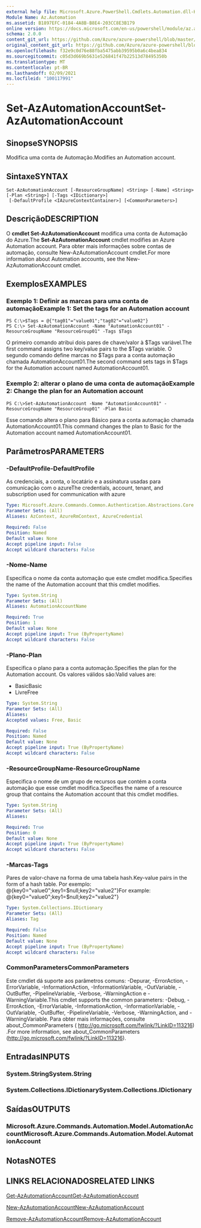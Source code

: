 ```yaml
---
external help file: Microsoft.Azure.PowerShell.Cmdlets.Automation.dll-Help.xml
Module Name: Az.Automation
ms.assetid: B1897EFC-0184-4A8B-B8E4-203CC8E3B179
online version: https://docs.microsoft.com/en-us/powershell/module/az.automation/set-azautomationaccount
schema: 2.0.0
content_git_url: https://github.com/Azure/azure-powershell/blob/master/src/Automation/Automation/help/Set-AzAutomationAccount.md
original_content_git_url: https://github.com/Azure/azure-powershell/blob/master/src/Automation/Automation/help/Set-AzAutomationAccount.md
ms.openlocfilehash: f32e9c0d76e88fba5475abb39595b0a6c4bea834
ms.sourcegitcommit: c05d3d669b5631e526841f47b22513d78495350b
ms.translationtype: MT
ms.contentlocale: pt-BR
ms.lasthandoff: 02/09/2021
ms.locfileid: "100117991"
---
```

# <span data-ttu-id="35083-101">Set-AzAutomationAccount</span><span class="sxs-lookup"><span data-stu-id="35083-101">Set-AzAutomationAccount</span></span>

## <span data-ttu-id="35083-102">Sinopse</span><span class="sxs-lookup"><span data-stu-id="35083-102">SYNOPSIS</span></span>
<span data-ttu-id="35083-103">Modifica uma conta de Automação.</span><span class="sxs-lookup"><span data-stu-id="35083-103">Modifies an Automation account.</span></span>

## <span data-ttu-id="35083-104">Sintaxe</span><span class="sxs-lookup"><span data-stu-id="35083-104">SYNTAX</span></span>

```
Set-AzAutomationAccount [-ResourceGroupName] <String> [-Name] <String> [-Plan <String>] [-Tags <IDictionary>]
 [-DefaultProfile <IAzureContextContainer>] [<CommonParameters>]
```

## <span data-ttu-id="35083-105">Descrição</span><span class="sxs-lookup"><span data-stu-id="35083-105">DESCRIPTION</span></span>
<span data-ttu-id="35083-106">O **cmdlet Set-AzAutomationAccount** modifica uma conta de Automação do Azure.</span><span class="sxs-lookup"><span data-stu-id="35083-106">The **Set-AzAutomationAccount** cmdlet modifies an Azure Automation account.</span></span>
<span data-ttu-id="35083-107">Para obter mais informações sobre contas de automação, consulte New-AzAutomationAccount cmdlet.</span><span class="sxs-lookup"><span data-stu-id="35083-107">For more information about Automation accounts, see the New-AzAutomationAccount cmdlet.</span></span>

## <span data-ttu-id="35083-108">Exemplos</span><span class="sxs-lookup"><span data-stu-id="35083-108">EXAMPLES</span></span>

### <span data-ttu-id="35083-109">Exemplo 1: Definir as marcas para uma conta de automação</span><span class="sxs-lookup"><span data-stu-id="35083-109">Example 1: Set the tags for an Automation account</span></span>
```
PS C:\>$Tags = @{"tag01"="value01";"tag02"="value02"}
PS C:\> Set-AzAutomationAccount -Name "AutomationAccount01" -ResourceGroupName "ResourceGroup01" -Tags $Tags
```

<span data-ttu-id="35083-110">O primeiro comando atribui dois pares de chave/valor à $Tags variável.</span><span class="sxs-lookup"><span data-stu-id="35083-110">The first command assigns two key/value pairs to the $Tags variable.</span></span>
<span data-ttu-id="35083-111">O segundo comando define marcas no $Tags para a conta automação chamada AutomationAccount01.</span><span class="sxs-lookup"><span data-stu-id="35083-111">The second command sets tags in $Tags for the Automation account named AutomationAccount01.</span></span>

### <span data-ttu-id="35083-112">Exemplo 2: alterar o plano de uma conta de automação</span><span class="sxs-lookup"><span data-stu-id="35083-112">Example 2: Change the plan for an Automation account</span></span>
```
PS C:\>Set-AzAutomationAccount -Name "AutomationAccount01" -ResourceGroupName "ResourceGroup01" -Plan Basic
```

<span data-ttu-id="35083-113">Esse comando altera o plano para Básico para a conta automação chamada AutomationAccount01.</span><span class="sxs-lookup"><span data-stu-id="35083-113">This command changes the plan to Basic for the Automation account named AutomationAccount01.</span></span>

## <span data-ttu-id="35083-114">Parâmetros</span><span class="sxs-lookup"><span data-stu-id="35083-114">PARAMETERS</span></span>

### <span data-ttu-id="35083-115">-DefaultProfile</span><span class="sxs-lookup"><span data-stu-id="35083-115">-DefaultProfile</span></span>
<span data-ttu-id="35083-116">As credenciais, a conta, o locatário e a assinatura usadas para comunicação com o azure</span><span class="sxs-lookup"><span data-stu-id="35083-116">The credentials, account, tenant, and subscription used for communication with azure</span></span>

```yaml
Type: Microsoft.Azure.Commands.Common.Authentication.Abstractions.Core.IAzureContextContainer
Parameter Sets: (All)
Aliases: AzContext, AzureRmContext, AzureCredential

Required: False
Position: Named
Default value: None
Accept pipeline input: False
Accept wildcard characters: False
```

### <span data-ttu-id="35083-117">-Nome</span><span class="sxs-lookup"><span data-stu-id="35083-117">-Name</span></span>
<span data-ttu-id="35083-118">Especifica o nome da conta automação que este cmdlet modifica.</span><span class="sxs-lookup"><span data-stu-id="35083-118">Specifies the name of the Automation account that this cmdlet modifies.</span></span>

```yaml
Type: System.String
Parameter Sets: (All)
Aliases: AutomationAccountName

Required: True
Position: 1
Default value: None
Accept pipeline input: True (ByPropertyName)
Accept wildcard characters: False
```

### <span data-ttu-id="35083-119">-Plano</span><span class="sxs-lookup"><span data-stu-id="35083-119">-Plan</span></span>
<span data-ttu-id="35083-120">Especifica o plano para a conta automação.</span><span class="sxs-lookup"><span data-stu-id="35083-120">Specifies the plan for the Automation account.</span></span>
<span data-ttu-id="35083-121">Os valores válidos são:</span><span class="sxs-lookup"><span data-stu-id="35083-121">Valid values are:</span></span>
- <span data-ttu-id="35083-122">Basic</span><span class="sxs-lookup"><span data-stu-id="35083-122">Basic</span></span>
- <span data-ttu-id="35083-123">Livre</span><span class="sxs-lookup"><span data-stu-id="35083-123">Free</span></span>

```yaml
Type: System.String
Parameter Sets: (All)
Aliases:
Accepted values: Free, Basic

Required: False
Position: Named
Default value: None
Accept pipeline input: True (ByPropertyName)
Accept wildcard characters: False
```

### <span data-ttu-id="35083-124">-ResourceGroupName</span><span class="sxs-lookup"><span data-stu-id="35083-124">-ResourceGroupName</span></span>
<span data-ttu-id="35083-125">Especifica o nome de um grupo de recursos que contém a conta automação que esse cmdlet modifica.</span><span class="sxs-lookup"><span data-stu-id="35083-125">Specifies the name of a resource group that contains the Automation account that this cmdlet modifies.</span></span>

```yaml
Type: System.String
Parameter Sets: (All)
Aliases:

Required: True
Position: 0
Default value: None
Accept pipeline input: True (ByPropertyName)
Accept wildcard characters: False
```

### <span data-ttu-id="35083-126">-Marcas</span><span class="sxs-lookup"><span data-stu-id="35083-126">-Tags</span></span>
<span data-ttu-id="35083-127">Pares de valor-chave na forma de uma tabela hash.</span><span class="sxs-lookup"><span data-stu-id="35083-127">Key-value pairs in the form of a hash table.</span></span> <span data-ttu-id="35083-128">Por exemplo: @{key0="value0";key1=$null;key2="value2"}</span><span class="sxs-lookup"><span data-stu-id="35083-128">For example: @{key0="value0";key1=$null;key2="value2"}</span></span>

```yaml
Type: System.Collections.IDictionary
Parameter Sets: (All)
Aliases: Tag

Required: False
Position: Named
Default value: None
Accept pipeline input: True (ByPropertyName)
Accept wildcard characters: False
```

### <span data-ttu-id="35083-129">CommonParameters</span><span class="sxs-lookup"><span data-stu-id="35083-129">CommonParameters</span></span>
<span data-ttu-id="35083-130">Este cmdlet dá suporte aos parâmetros comuns: -Depurar, -ErrorAction, -ErrorVariable, -InformationAction, -InformationVariable, -OutVariable, -OutBuffer, -PipelineVariable, -Verbose, -WarningAction e -WarningVariable.</span><span class="sxs-lookup"><span data-stu-id="35083-130">This cmdlet supports the common parameters: -Debug, -ErrorAction, -ErrorVariable, -InformationAction, -InformationVariable, -OutVariable, -OutBuffer, -PipelineVariable, -Verbose, -WarningAction, and -WarningVariable.</span></span> <span data-ttu-id="35083-131">Para obter mais informações, consulte about_CommonParameters ( http://go.microsoft.com/fwlink/?LinkID=113216) .</span><span class="sxs-lookup"><span data-stu-id="35083-131">For more information, see about_CommonParameters (http://go.microsoft.com/fwlink/?LinkID=113216).</span></span>

## <span data-ttu-id="35083-132">Entradas</span><span class="sxs-lookup"><span data-stu-id="35083-132">INPUTS</span></span>

### <span data-ttu-id="35083-133">System.String</span><span class="sxs-lookup"><span data-stu-id="35083-133">System.String</span></span>

### <span data-ttu-id="35083-134">System.Collections.IDictionary</span><span class="sxs-lookup"><span data-stu-id="35083-134">System.Collections.IDictionary</span></span>

## <span data-ttu-id="35083-135">Saídas</span><span class="sxs-lookup"><span data-stu-id="35083-135">OUTPUTS</span></span>

### <span data-ttu-id="35083-136">Microsoft.Azure.Commands.Automation.Model.AutomationAccount</span><span class="sxs-lookup"><span data-stu-id="35083-136">Microsoft.Azure.Commands.Automation.Model.AutomationAccount</span></span>

## <span data-ttu-id="35083-137">Notas</span><span class="sxs-lookup"><span data-stu-id="35083-137">NOTES</span></span>

## <span data-ttu-id="35083-138">LINKS RELACIONADOS</span><span class="sxs-lookup"><span data-stu-id="35083-138">RELATED LINKS</span></span>

[<span data-ttu-id="35083-139">Get-AzAutomationAccount</span><span class="sxs-lookup"><span data-stu-id="35083-139">Get-AzAutomationAccount</span></span>](./Get-AzAutomationAccount.md)

[<span data-ttu-id="35083-140">New-AzAutomationAccount</span><span class="sxs-lookup"><span data-stu-id="35083-140">New-AzAutomationAccount</span></span>](./New-AzAutomationAccount.md)

[<span data-ttu-id="35083-141">Remove-AzAutomationAccount</span><span class="sxs-lookup"><span data-stu-id="35083-141">Remove-AzAutomationAccount</span></span>](./Remove-AzAutomationAccount.md)
